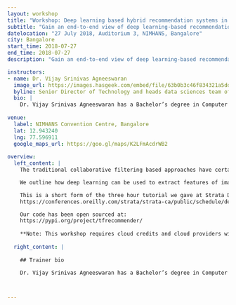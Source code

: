 ```yaml
---
layout: workshop
title: "Workshop: Deep learning based hybrid recommendation systems in TensorFlow"
subtitle: "Gain an end-to-end view of deep learning-based recommendation and learning-to-rank systems using TensorFlow"
datelocation: "27 July 2018, Auditorium 3, NIMHANS, Bangalore"
city: Bangalore
start_time: 2018-07-27
end_time: 2018-07-27
description: "Gain an end-to-end view of deep learning-based recommendation and learning-to-rank systems using TensorFlow"

instructors:
- name: Dr. Vijay Srinivas Agneeswaran
  image_url: https://images.hasgeek.com/embed/file/63b0b3c46f834321a5dd1d0fb5516bac
  byline: Senior Director of Technology and heads data sciences team of SapientRazorfish
  bio: |
    Dr. Vijay Srinivas Agneeswaran has a Bachelor’s degree in Computer Science & Engineering from SVCE, Madras University (1998), an MS (By Research) from IIT Madras in 2001, a PhD from IIT Madras (2008) and a post-doctoral research fellowship in the LSIR Labs, Swiss Federal Institute of Technology, Lausanne (EPFL). He is now a Senior Director of Technology and heads data sciences team of SapientRazorfish in India. He has spent the last ten years creating intellectual property and building products in the big data area in Oracle, Cognizant and Impetus. He has built PMML support into Spark/Storm and realized several machine learning algorithms such as LDA, Random Forests over Spark. He led a team that designed and implemented a big data governance product for a role-based fine-grained access control inside of Hadoop YARN.  He and his team have also built the first distributed deep learning framework on Spark. He is a professional member of the ACM and the IEEE (Senior) for the last 10+ years. He has four full US patents and has published in leading journals and conferences, including IEEE transactions. His research interests include distributed systems, data sciences as well as Big-Data and other emerging technologies. He has been an invited speaker in several national and International conferences such as O'Reilly's Strata Big-data conference series. He was an editorial speaker at the Strata Data conference in London in May 2017 and will also be speaking at the Strata Data 2018 conference in San Jose.  He is also in the program committee of Strata Data Singapore 2017 as well as Strata Data, San Jose, 2018. He lives in Bangalore with his wife, son and daughter and enjoys researching history and philosophy of Egypt, Babylonia, Greece and India.
    
venue:
  label: NIMHANS Convention Centre, Bangalore
  lat: 12.943240
  lng: 77.596911
  google_maps_url: https://goo.gl/maps/K2LFmAcdrWB2
  
overview:
  left_content: |
    The traditional collaborative filtering based approaches have certain lacunae like their inability to handle sparse data, cold-start and lack-of scalability when there are millions of items and/or users. The content based recommendation engines overcome cold start, but have issues in taking user feedback into account. Hybrid recommendation engines try to get the best of both worldds. We outline the embeddings based approach to build deep learning based hybrid recommendation systems in TensorFlow.

    We outline how deep learning can be used to extract features of images, product meta-data (or domain ontology) and convert these into embeddings. The text+image embeddings plus the embedded latent features of both items and users (meta-data of users, including browsing and purchase history) is combined with a feed-forward deep learning network.

    This is a short form of the three hour tutorial we gave at Strata Data conference in California in March 2018: 
    https://conferences.oreilly.com/strata/strata-ca/public/schedule/detail/63818 

    Our code has been open sourced at: 
    https://pypi.org/project/tfrecommender/
    
    **Note: This workshop requires cloud credits and cloud providers will be collecting participants data for generating coupons. These credits are exclusively for hands-on labs. We will be opening up RSVP for this workshop shortly.**
    
  right_content: |
  
    ## Trainer bio

    Dr. Vijay Srinivas Agneeswaran has a Bachelor’s degree in Computer Science & Engineering from SVCE, Madras University (1998), an MS (By Research) from IIT Madras in 2001, a PhD from IIT Madras (2008) and a post-doctoral research fellowship in the LSIR Labs, Swiss Federal Institute of Technology, Lausanne (EPFL). He is now a Senior Director of Technology and heads data sciences team of SapientRazorfish in India. He has spent the last ten years creating intellectual property and building products in the big data area in Oracle, Cognizant and Impetus. He has built PMML support into Spark/Storm and realized several machine learning algorithms such as LDA, Random Forests over Spark. He led a team that designed and implemented a big data governance product for a role-based fine-grained access control inside of Hadoop YARN.  He and his team have also built the first distributed deep learning framework on Spark. He is a professional member of the ACM and the IEEE (Senior) for the last 10+ years. He has four full US patents and has published in leading journals and conferences, including IEEE transactions. His research interests include distributed systems, data sciences as well as Big-Data and other emerging technologies. He has been an invited speaker in several national and International conferences such as O'Reilly's Strata Big-data conference series. He was an editorial speaker at the Strata Data conference in London in May 2017 and will also be speaking at the Strata Data 2018 conference in San Jose.  He is also in the program committee of Strata Data Singapore 2017 as well as Strata Data, San Jose, 2018. He lives in Bangalore with his wife, son and daughter and enjoys researching history and philosophy of Egypt, Babylonia, Greece and India.



---
```

